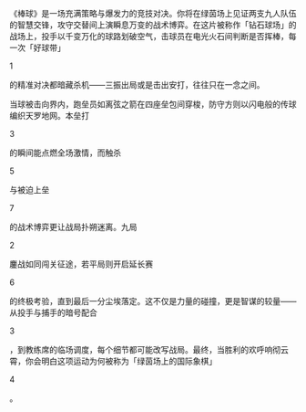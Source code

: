 《棒球》是一场充满策略与爆发力的竞技对决。你将在绿茵场上见证两支九人队伍的智慧交锋，攻守交替间上演瞬息万变的战术博弈。在这片被称作「钻石球场」的战场上，投手以千变万化的球路划破空气，击球员在电光火石间判断是否挥棒，每一次「好球带」

1

的精准对决都暗藏杀机——三振出局或是击出安打，往往只在一念之间。

当球被击向界内，跑垒员如离弦之箭在四座垒包间穿梭，防守方则以闪电般的传球编织天罗地网。本垒打

3

的瞬间能点燃全场激情，而触杀

5

与被迫上垒

7

的战术博弈更让战局扑朔迷离。九局

2

鏖战如同闯关征途，若平局则开启延长赛

6

的终极考验，直到最后一分尘埃落定。这不仅是力量的碰撞，更是智谋的较量——从投手与捕手的暗号配合

3

，到教练席的临场调度，每个细节都可能改写战局。最终，当胜利的欢呼响彻云霄，你会明白这项运动为何被称为「绿茵场上的国际象棋」

4

。